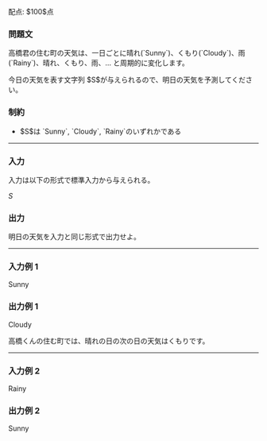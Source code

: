 
<div>

<span>

<span>

<p>
配点: $100$点
</p>

<div>

<section>

### **問題文**

<p>
高橋君の住む町の天気は、一日ごとに晴れ(`Sunny`)、くもり(`Cloudy`)、雨(`Rainy`)、晴れ、くもり、雨、… と周期的に変化します。
</p>

<p>
今日の天気を表す文字列 $S$が与えられるので、明日の天気を予測してください。
</p>

</section>

</div>

<div>

<section>

### **制約**

<ul>

<li>
$S$は `Sunny`, `Cloudy`, `Rainy`のいずれかである
</li>

</ul>

</section>

</div>

---

<div>

<div>

<section>

### **入力**

<p>
入力は以下の形式で標準入力から与えられる。
</p>

<div>

$S$
</div>

</section>

</div>

<div>

<section>

### **出力**

<p>
明日の天気を入力と同じ形式で出力せよ。
</p>

</section>

</div>

</div>

---

<div>

<section>

### **入力例 1**

<div>

Sunny

</div>

</section>

</div>

<div>

<section>

### **出力例 1**

<div>

Cloudy

</div>

<p>
高橋くんの住む町では、晴れの日の次の日の天気はくもりです。
</p>

</section>

</div>

---

<div>

<section>

### **入力例 2**

<div>

Rainy

</div>

</section>

</div>

<div>

<section>

### **出力例 2**

<div>

Sunny

</div>

</section>

</div>

</span>

</span>

</div>
